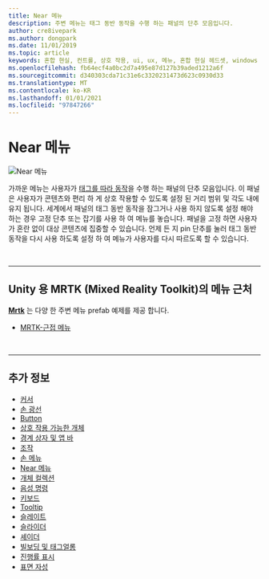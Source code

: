 ```yaml
---
title: Near 메뉴
description: 주변 메뉴는 태그 동반 동작을 수행 하는 패널의 단추 모음입니다.
author: cre8ivepark
ms.author: dongpark
ms.date: 11/01/2019
ms.topic: article
keywords: 혼합 현실, 컨트롤, 상호 작용, ui, ux, 메뉴, 혼합 현실 헤드셋, windows mixed Reality 헤드셋, 가상 현실 헤드셋, HoloLens, MRTK, Mixed Reality Toolkit
ms.openlocfilehash: fb64ecf4a0bc2d7a495e87d127b39aded1212a6f
ms.sourcegitcommit: d340303cda71c31e6c3320231473d623c0930d33
ms.translationtype: MT
ms.contentlocale: ko-KR
ms.lasthandoff: 01/01/2021
ms.locfileid: "97847266"
---
```

# <a name="near-menu"></a>Near 메뉴

![Near 메뉴](images/UX_Hero_NearMenu.jpg)

가까운 메뉴는 사용자가 [태그를 따라 동작](billboarding-and-tag-along.md#what-is-a-tag-along)을 수행 하는 패널의 단추 모음입니다. 이 패널은 사용자가 콘텐츠와 편리 하 게 상호 작용할 수 있도록 설정 된 거리 범위 및 각도 내에 유지 됩니다. 세계에서 패널의 태그 동반 동작을 잠그거나 사용 하지 않도록 설정 해야 하는 경우 고정 단추 또는 잡기를 사용 하 여 메뉴를 놓습니다. 패널을 고정 하면 사용자가 혼란 없이 대상 콘텐츠에 집중할 수 있습니다. 언제 든 지 pin 단추를 눌러 태그 동반 동작을 다시 사용 하도록 설정 하 여 메뉴가 사용자를 다시 따르도록 할 수 있습니다.

<br>

---

## <a name="near-menu-in-mrtk-mixed-reality-toolkit-for-unity"></a>Unity 용 MRTK (Mixed Reality Toolkit)의 메뉴 근처
**[Mrtk](https://github.com/Microsoft/MixedRealityToolkit-Unity)** 는 다양 한 주변 메뉴 prefab 예제를 제공 합니다.

* [MRTK-근접 메뉴](https://microsoft.github.io/MixedRealityToolkit-Unity/Documentation/README_NearMenu.html)

<br>

---

## <a name="see-also"></a>추가 정보

* [커서](cursors.md)
* [손 광선](point-and-commit.md)
* [Button](button.md)
* [상호 작용 가능한 개체](interactable-object.md)
* [경계 상자 및 앱 바](app-bar-and-bounding-box.md)
* [조작](direct-manipulation.md)
* [손 메뉴](hand-menu.md)
* [Near 메뉴](near-menu.md)
* [개체 컬렉션](object-collection.md)
* [음성 명령](voice-input.md)
* [키보드](keyboard.md)
* [Tooltip](tooltip.md)
* [슬레이트](slate.md)
* [슬라이더](slider.md)
* [셰이더](shader.md)
* [빌보딩 및 태그얼롱](billboarding-and-tag-along.md)
* [진행률 표시](progress.md)
* [표면 자성](surface-magnetism.md)
